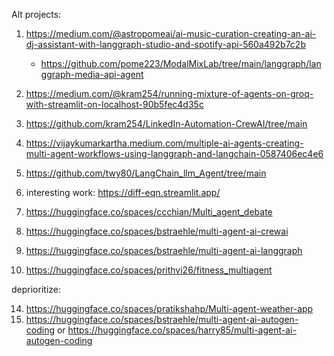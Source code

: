 





Alt projects: 

1. https://medium.com/@astropomeai/ai-music-curation-creating-an-ai-dj-assistant-with-langgraph-studio-and-spotify-api-560a492b7c2b
   - https://github.com/pome223/ModalMixLab/tree/main/langgraph/langgraph-media-api-agent

3. https://medium.com/@kram254/running-mixture-of-agents-on-groq-with-streamlit-on-localhost-90b5fec4d35c
4. https://github.com/kram254/LinkedIn-Automation-CrewAI/tree/main 
5. https://vijaykumarkartha.medium.com/multiple-ai-agents-creating-multi-agent-workflows-using-langgraph-and-langchain-0587406ec4e6
6. https://github.com/twy80/LangChain_llm_Agent/tree/main
7. interesting work: https://diff-eqn.streamlit.app/
8. https://huggingface.co/spaces/ccchian/Multi_agent_debate
9. https://huggingface.co/spaces/bstraehle/multi-agent-ai-crewai

11. https://huggingface.co/spaces/bstraehle/multi-agent-ai-langgraph
12. https://huggingface.co/spaces/prithvi26/fitness_multiagent


deprioritize:

14. https://huggingface.co/spaces/pratikshahp/Multi-agent-weather-app
10. https://huggingface.co/spaces/bstraehle/multi-agent-ai-autogen-coding  or https://huggingface.co/spaces/harry85/multi-agent-ai-autogen-coding
